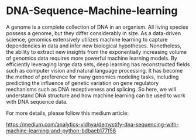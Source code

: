 # DNA-Sequence-Machine-learning

A genome is a complete collection of DNA in an organism. All living species possess a genome, but they differ considerably in size.
As a data-driven science, genomics extensively utilizes machine learning to capture dependencies in data and infer new biological hypotheses. Nonetheless, the ability to extract new insights from the exponentially increasing volume of genomics data requires more powerful machine learning models. By efficiently leveraging large data sets, deep learning has reconstructed fields such as computer vision and natural language processing. It has become the method of preference for many genomics modeling tasks, including predicting the influence of genetic variation on gene regulatory mechanisms such as DNA receptiveness and splicing.
So here, we will understand DNA structure and how machine learning can be used to work with DNA sequence data.

For more details, please follow this medium article:

https://medium.com/analytics-vidhya/demystify-dna-sequencing-with-machine-learning-and-python-bdbaeb177f56
